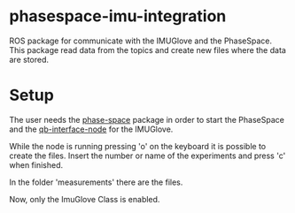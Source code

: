 # phasespace-imu-integration
ROS package for communicate with the IMUGlove and the PhaseSpace. This package read data from the topics and create new files where the data are stored.  

# Setup
The user needs the [phase-space](https://github.com/CentroEPiaggio/phase-space.git) package in order to start the PhaseSpace and the [qb-interface-node](https://github.com/emalbt/qb_interface_node.git) for the IMUGlove. 

While the node is running pressing 'o' on the keyboard it is possible to create the files. 
Insert the number or name of the experiments and press 'c' when finished. 

In the folder 'measurements' there are the files.  

Now, only the ImuGlove Class is enabled.
